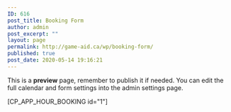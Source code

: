 ```yaml
---
ID: 616
post_title: Booking Form
author: admin
post_excerpt: ""
layout: page
permalink: http://game-aid.ca/wp/booking-form/
published: true
post_date: 2020-05-14 19:16:21
---
```

This is a <b>preview</b> page, remember to publish it if needed. You can edit the full calendar and form settings into the admin settings page.

[CP_APP_HOUR_BOOKING id="1"]